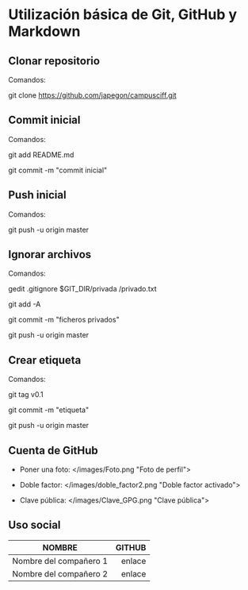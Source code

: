 # Utilización básica de Git, GitHub y Markdown #
## Clonar repositorio ##

Comandos:

git clone https://github.com/japegon/campusciff.git

## Commit inicial ##

Comandos:

git add README.md

git commit -m "commit inicial"

## Push inicial ##

Comandos:

git push -u origin master

## Ignorar archivos ##

Comandos:

gedit .gitignore
	$GIT_DIR/privada
	/privado.txt

git add -A

git commit -m "ficheros privados"

git push -u origin master

## Crear etiqueta ##

Comandos:

git tag v0.1

git commit -m "etiqueta"

git push -u origin master

## Cuenta de GitHub ##

- Poner una foto: </images/Foto.png "Foto de perfil">

- Doble factor: </images/doble_factor2.png "Doble factor activado">

- Clave pública: </images/Clave_GPG.png "Clave pública">

## Uso social ##

|NOMBRE|GITHUB|
|------|-----:|
|Nombre del compañero 1|enlace|
|Nombre del compañero 2|enlace|
